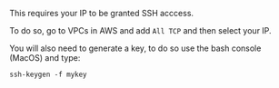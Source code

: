 This requires your IP to be granted SSH acccess. 

To do so, go to VPCs in AWS and add `All TCP` and then select your IP. 

You will also need to generate a key, to do so use the bash console (MacOS) and type:

```
ssh-keygen -f mykey
```